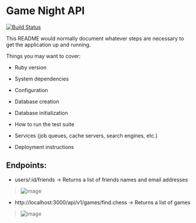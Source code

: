 # Game Night API

[![Build Status](https://travis-ci.com/TuringGameNight/Back-End.svg?branch=main)](https://travis-ci.com/TuringGameNight/Back-End)

This README would normally document whatever steps are necessary to get the
application up and running.

Things you may want to cover:

* Ruby version

* System dependencies

* Configuration

* Database creation

* Database initialization

* How to run the test suite

* Services (job queues, cache servers, search engines, etc.)

* Deployment instructions

## Endpoints:
- users/:id/friends -> Returns a list of friends names and email addresses
> ![image](https://user-images.githubusercontent.com/58994078/104082818-72842680-51f6-11eb-9143-85baaaa50e42.png)

- http://localhost:3000/api/v1/games/find.chess -> Returns a list of games
> ![image](https://user-images.githubusercontent.com/58994078/104083285-9a758900-51fa-11eb-820c-035d2a4ce459.png)

